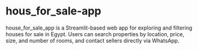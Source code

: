 # hous_for_sale-app
house_for_sale_app is a Streamlit-based web app for exploring and filtering houses for sale in Egypt. Users can search properties by location, price, size, and number of rooms, and contact sellers directly via WhatsApp.
